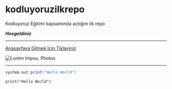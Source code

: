 # kodluyoruzilkrepo

Kodluyoruz Eğitimi kapsamında açtığım ilk repo

**_Hosgeldiniz_**

---

[Anasayfaya Gitmek Icin Tiklayiniz](https://google.com)

![Lorem Impsu, Photos](https://picsum.photos/200/300)

---

```Java
system.out.print("Hello World")
```

```Pyhton
print("Hello World")
```
